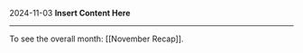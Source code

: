 2024-11-03
__Insert Content Here__
_______________________
To see the overall month: [[November Recap]].